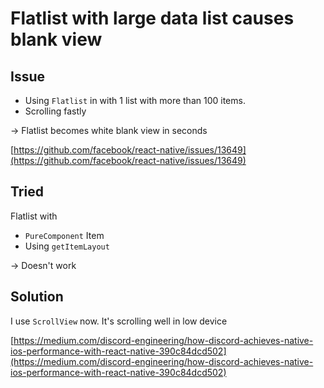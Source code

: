 # Flatlist with large data list causes blank view

## Issue

* Using `Flatlist` in with 1 list with more than 100 items.
* Scrolling fastly

-&gt; Flatlist becomes white blank view in seconds  

[https://github.com/facebook/react-native/issues/13649](https://github.com/facebook/react-native/issues/13649)

## Tried

Flatlist with

* `PureComponent` Item
* Using `getItemLayout`

-&gt; Doesn't work

## Solution

I use `ScrollView` now. It's scrolling well in low device

  
[https://medium.com/discord-engineering/how-discord-achieves-native-ios-performance-with-react-native-390c84dcd502](https://medium.com/discord-engineering/how-discord-achieves-native-ios-performance-with-react-native-390c84dcd502)

